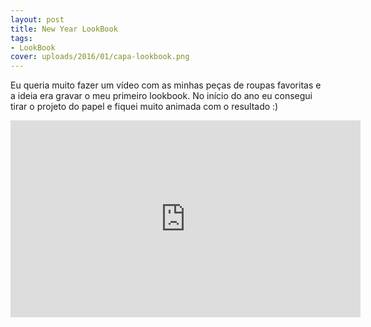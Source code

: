 ```yaml
---
layout: post
title: New Year LookBook
tags:
- LookBook
cover: uploads/2016/01/capa-lookbook.png
---
```


Eu queria muito fazer um v&iacute;deo com as minhas pe&ccedil;as de roupas favoritas e a ideia era gravar o meu primeiro lookbook. No in&iacute;cio do ano eu consegui tirar o projeto do papel e fiquei muito animada com o resultado :)

<iframe width="560" height="315" src="https://www.youtube.com/embed/KOq1fULUy30" frameborder="0" allowfullscreen></iframe>
